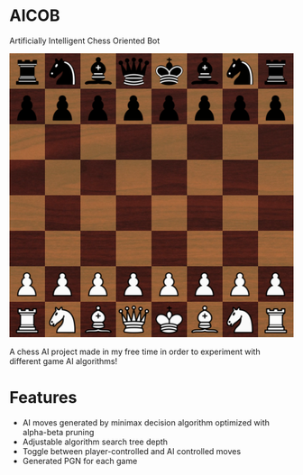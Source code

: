 # AICOB
Artificially Intelligent Chess Oriented Bot

![screenshot.png](data/screenshot.png)

A chess AI project made in my free time in order to experiment with different game AI algorithms!

# Features
* AI moves generated by minimax decision algorithm optimized with alpha-beta pruning
* Adjustable algorithm search tree depth
* Toggle between player-controlled and AI controlled moves
* Generated PGN for each game
